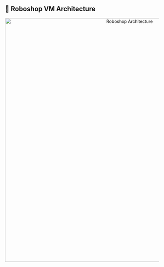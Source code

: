 ## 🚀 **Roboshop VM Architecture**

<p align="center">
  <img src="roboshop-infra-dev-saijyo.store-clean.svg" alt="Roboshop Architecture" width="800"/>
</p>
